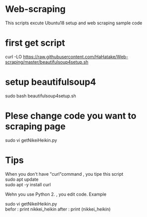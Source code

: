 # Web-scraping
This scripts excute Ubuntu18 setup and web scraping sample code


# first get script  
curl -LO https://raw.githubusercontent.com/HaHatake/Web-scraping/master/beautifulsoup4setup.sh

# setup beautifulsoup4
sudo bash beautifulsoup4setup.sh  

# Plese change code you want to scraping page
sudo vi getNikeiHeikin.py    

# Tips
When you don't have "curl"command , you tipe this script  
sudo apt update  
sudo apt -y install curl  
  
  
Wehn you use Python 2. , you edit code.
Example

sudo vi getNikeiHeikin.py  
  befor : print nikkei_heikin
  after : print (nikkei_heikin)
